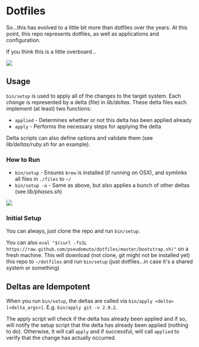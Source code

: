 # Dotfiles

So...this has evolved to a little bit more than dotfiles over the years. At this point, this repo represents dotfiles,
as well as applications and configuration.

If you think this is a little overboard...

![](https://cloud.githubusercontent.com/assets/64263/19022286/f792b660-88a2-11e6-8133-c9e11555f05a.jpg)

## Usage

`bin/setup` is used to apply all of the changes to the target system. Each _change_ is represented by a delta (file) in 
_lib/deltas_. These delta files each implement (at least) two functions:

* `applied` - Determines whether or not this delta has been applied already
* `apply` - Performs the necessary steps for applying the delta

Delta scripts can also define options and validate them (see _lib/deltas/ruby.sh_ for an example).

### How to Run

* `bin/setup` - Ensures `brew` is installed (if running on OSX), and symlinks all files in `./files` to `~/`
* `bin/setup -a` - Same as above, but also applies a bunch of other deltas (see _lib/phases.sh_)

![](https://cloud.githubusercontent.com/assets/4748863/17540335/4a508d5e-5e83-11e6-9838-c350e817ba3a.png)

### Initial Setup

You can always, just clone the repo and run `bin/setup`.

You can also `eval "$(curl -fsSL https://raw.github.com/pseudomuto/dotfiles/master/bootstrap.sh)"` on a fresh machine.
This will download (not clone, git might not be installed yet) this repo to `~/dotfiles` and run `bin/setup` (just
dotfiles...in case it's a shared system or something)

## Deltas are Idempotent

When you run `bin/setup`, the deltas are called via `bin/apply <delta> [<delta_args>]`. E.g. `bin/apply git -v 2.9.2`. 

The apply script will check if the delta has already been applied and if so, will notify the setup script that the delta
has already been applied (nothing to do). Otherwise, it will call `apply` and if successful, will call `applied` to
verify that the change has actually occurred.

